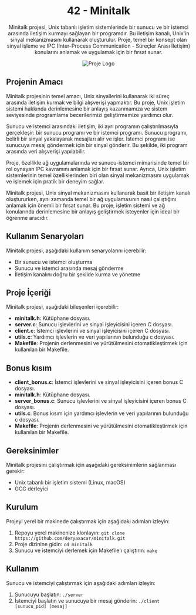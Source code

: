 <!-- Proje Başlığı -->
<h1 align="center"> 42 - Minitalk</h1>

<!-- Proje Açıklaması -->
<p align="center">
Minitalk projesi, Unix tabanlı işletim sistemlerinde bir sunucu ve bir istemci arasında iletişim kurmayı sağlayan bir programdır. Bu iletişim kanalı, Unix'in sinyal mekanizmasını kullanarak oluşturulur. Proje, temel bir konsept olan sinyal işleme ve IPC (Inter-Process Communication - Süreçler Arası İletişim) konularını anlamak ve uygulamak için bir fırsat sunar.

</p>

<!-- Proje Logosu veya Görseli -->
<p align="center">
  <img src="https://github.com/ayogun/42-project-badges/blob/main/badges/minitalkm.png" alt="Proje Logo">
</p>

## Projenin Amacı

Minitalk projesinin temel amacı, Unix sinyallerini kullanarak iki süreç arasında iletişim kurmak ve bilgi alışverişi yapmaktır. Bu proje, Unix işletim sistemi hakkında derinlemesine bir anlayış kazanmamıza ve sistem seviyesinde programlama becerilerimizi geliştirmemize yardımcı olur.

Sunucu ve istemci arasındaki iletişim, iki ayrı programın çalıştırılmasıyla gerçekleşir: bir sunucu programı ve bir istemci programı. Sunucu programı, belirli bir sinyal yakalayarak mesajları alır ve işler. İstemci programı ise sunucuya mesaj göndermek için bir sinyal gönderir. Bu şekilde, iki program arasında veri alışverişi yapılabilir.

Proje, özellikle ağ uygulamalarında ve sunucu-istemci mimarisinde temel bir rol oynayan IPC kavramını anlamak için bir fırsat sunar. Ayrıca, Unix işletim sistemlerinin temel özelliklerinden biri olan sinyal mekanizmasını uygulamak ve işlemek için pratik bir deneyim sağlar.

Minitalk projesi, Unix sinyal mekanizmasını kullanarak basit bir iletişim kanalı oluştururken, aynı zamanda temel bir ağ uygulamasının nasıl çalıştığını anlamak için önemli bir fırsat sunar. Bu proje, işletim sistemi ve ağ konularında derinlemesine bir anlayış geliştirmek isteyenler için ideal bir öğrenme aracıdır.

## Kullanım Senaryoları

Minitalk projesi, aşağıdaki kullanım senaryolarını içerebilir:

- Bir sunucu ve istemci oluşturma
- Sunucu ve istemci arasında mesaj gönderme
- İletişim kanalını doğru bir şekilde kurma ve yönetme

## Proje İçeriği

Minitalk projesi, aşağıdaki bileşenleri içerebilir:

- **minitalk.h**: Kütüphane dosyası.
- **server.c**: Sunucu işlevlerini ve sinyal işleyicisini içeren C dosyası.
- **client.c**: İstemci işlevlerini ve sinyal işleyicisini içeren C dosyası.
- **utils.c**: Yardımcı işlevlerin ve veri yapılarının bulunduğu c dosyası.
- **Makefile**: Projenin derlenmesini ve yürütülmesini otomatikleştirmek için kullanılan bir Makefile.

## Bonus kısım

- **client_bonus.c**: İstemci işlevlerini ve sinyal işleyicisini içeren bonus C dosyası.
- **minitalk.h**: Kütüphane dosyası.
- **server_bonus.c**: Sunucu işlevlerini ve sinyal işleyicisini içeren bonus C dosyası.
- **utils.c**: Bonus kısım için yardımcı işlevlerin ve veri yapılarının bulunduğu c dosyası.
- **Makefile**: Projenin derlenmesini ve yürütülmesini otomatikleştirmek için kullanılan bir Makefile.

## Gereksinimler

Minitalk projesini çalıştırmak için aşağıdaki gereksinimlerin sağlanması gerekir:

- Unix tabanlı bir işletim sistemi (Linux, macOS)
- GCC derleyici

## Kurulum

Projeyi yerel bir makinede çalıştırmak için aşağıdaki adımları izleyin:

1. Repoyu yerel makinenize klonlayın: `git clone https://github.com/deryaxacar/minitalk.git`
2. Proje dizinine gidin: `cd minitalk`
3. Sunucu ve istemciyi derlemek için Makefile'ı çalıştırın: `make`

## Kullanım

Sunucu ve istemciyi çalıştırmak için aşağıdaki adımları izleyin:

1. Sunucuyu başlatın: `./server`
2. İstemciyi başlatın ve sunucuya bir mesaj gönderin: `./client [sunucu_pid] [mesaj]`

